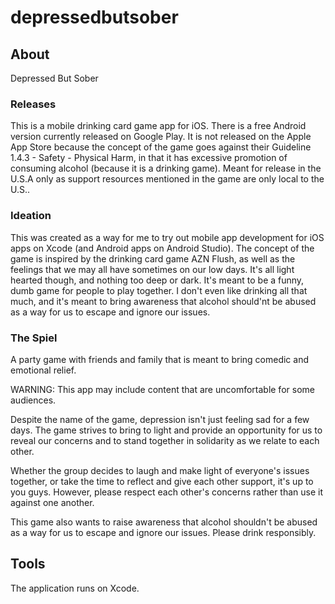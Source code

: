 # depressedbutsober

## About

Depressed But Sober

### Releases

This is a mobile drinking card game app for iOS. There is a free
Android version currently released on Google Play. It is not
released on the Apple App Store because the concept of the game
goes against their Guideline 1.4.3 - Safety - Physical Harm, in
that it has excessive promotion of consuming alcohol (because it
is a drinking game). Meant for release in the U.S.A only as support
resources mentioned in the game are only local to the U.S..

### Ideation

This was created as a way for me to try out mobile app development
for iOS apps on Xcode (and Android apps on Android Studio). The
concept of the game is inspired by the drinking card game AZN Flush,
as well as the feelings that we may all have sometimes on our low
days. It's all light hearted though, and nothing too deep or dark.
It's meant to be a funny, dumb game for people to play together. I
don't even like drinking all that much, and it's meant to bring
awareness that alcohol should'nt be abused as a way for us to escape
and ignore our issues.

### The Spiel

A party game with friends and family that is meant to bring comedic
and emotional relief.

WARNING: This app may include content that are uncomfortable for some
audiences.

Despite the name of the game, depression isn't just feeling sad for
a few days. The game strives to bring to light and provide an
opportunity for us to reveal our concerns and to stand together in
solidarity as we relate to each other.

Whether the group decides to laugh and make light of everyone's
issues together, or take the time to reflect and give each other
support, it's up to you guys. However, please respect each other's
concerns rather than use it against one another.

This game also wants to raise awareness that alcohol shouldn't be
abused as a way for us to escape and ignore our issues. Please drink
responsibly.

## Tools

The application runs on Xcode.
